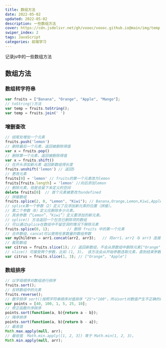 ```yaml
---
title: 数组方法
date: 2022-05-02
updated: 2022-05-02
description: 一些数组方法
cover: https://cdn.jsdelivr.net/gh/voooc/voooc.github.io@main/img/temp.webp
swiper_index: 2 
tags: JavaScript
categories: 前端学习
---
```

记录js中的一些数组方法

## 数组方法

### 数组转字符串

``` JavaScript
var fruits = ["Banana", "Orange", "Apple", "Mango"];
// toString()方法
var temp = fruits.toString(); 
var temp = fruits.join(' ')
```


### 增删查改

``` JavaScript
// 结尾处增加一个元素
fruits.push('lemon')
// 删除最后一个元素，返回被删除得值
var x = fruits.pop()
// 删除第一个元素，返回被删除得值
var x = fruits.shift() 
// 在开头添加新元素 返回新数组得长度
fruits.unshift('lemon') // 返回5
// 更改元素
fruits[0] = 'lemon' // fruits的第一个元素改为lemon
fruits[fruits.length] = 'lemon' //向后添加lemon
// 删除元素，但是会留下未定义的空间
delete fruits[0]  // 首个元素被更改为undefined
// 拼接数组
fruits.splice(2, 0, "Lemon", "Kiwi"); // Banana,Orange,Lemon,Kiwi,Apple,Mango
// splice第一个参数（2）定义了应添加新元素的位置（拼接）。
// 第二个参数（0）定义应删除多少元素。
// 其余参数（“Lemon”，“Kiwi”）定义要添加的新元素。
// splice() 方法返回一个包含已删除项的数组
// 可以通过splice在数组中不留空洞的情况下移除元素
fruits.splice(0, 1);        // 删除 fruits 中的第一个元素
// 合并数组，cancat可以使用任意数量的数组参数
var myChildren = arr1.concat(arr2, arr3);   // 将arr1、arr2 与 arr3 连接在一起
// 裁剪数组
var citrus = fruits.slice(1); // 返回新数组，不会从原数组中删除元素["Orange", "Apple", "Mango"]
// slice() 可接受两个参数，比如 (1, 3)。 该方法会从开始参数选取元素，直到结束参数（不包括）为止
var citrus = fruits.slice(1, 3); // ["Orange", "Apple"]
```


### 数组排序

``` JavaScript
// 以字母顺序对数组进行排序
fruits.sort();  
// 反转数组中的元素
fruits.reverse();
// 数字排序 sort()按照字符串顺序对值排序 "25">"100"，所以sort对数值产生不正确的结果
var points = [40, 100, 1, 5, 25, 10];
// 修正函数升序排序
points.sort(function(a, b){return a - b}); 
// 降序排序
points.sort(function(a, b){return b - a}); 
// 最高值 
Math.max.apply(null, arr);
// 最低值  Math.min.apply([1, 2, 3]) 等于 Math.min(1, 2, 3)。
Math.min.apply(null, arr);
```

<!--分享按钮-->
<!-- 添加分享按钮 -->
<div class="share-component" data-sites="facebook,twitter,weibo,wechat,qq,douban" data-wechat-qrcode-title="微信分享" data-wechat-qrcode-helper="<p>微信扫一扫，分享本篇给朋友</p>" ></div>
<link rel="stylesheet" href="https://cdn.jsdelivr.net/npm/social-share.js/dist/css/share.min.css" media="all" onload="this.media='all'">
<script src="https://cdn.jsdelivr.net/npm/social-share.js/dist/js/social-share.min.js" defer=""></script>
<style>
.social-share {
  font-size: 0.85em !important;
}
</style>